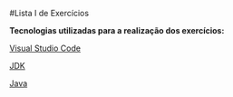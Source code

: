 #Lista I de Exercícios

**Tecnologias utilizadas para a realização dos
 exercícios:**

[Visual Studio Code](https://code.visualstudio.com/)

[JDK](https://www.oracle.com/br/java/technologies/downloads/)

[Java](https://www.java.com/pt-BR/)
